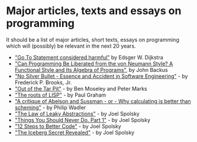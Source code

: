 # Major articles, texts and essays on programming
It should be a list of major articles, short texts, essays on programming which will (possibly) be relevant in the next 20 years.

- ["Go To Statement considered harmful"](https://homepages.cwi.nl/~storm/teaching/reader/Dijkstra68.pdf) by  Edsger W. Dijkstra
- ["Can Programming Be Liberated from the von Neumann Style? A Functional Style and Its Algebra of Programs"](https://dl.acm.org/doi/10.1145/359576.359579), by John Backus
- ["No Silver Bullet - Essence and Accident in Software Engineering"](http://worrydream.com/refs/Brooks-NoSilverBullet.pdf) - by Frederick P. Brooks, Jr.
- ["Out of the Tar Pit"](http://curtclifton.net/papers/MoseleyMarks06a.pdf) - by Ben Moseley and Peter Marks
- ["The roots of LISP"](http://www.paulgraham.com/rootsoflisp.html) - by Paul Graham
- ["A critique of Abelson and Sussman - or - Why calculating is better than scheming"](https://www.cs.kent.ac.uk/people/staff/dat/miranda/wadler87.pdf) - by Philip Wadler
- ["The Law of Leaky Abstractions"](https://www.joelonsoftware.com/2002/11/11/the-law-of-leaky-abstractions/) - by Joel Spolsky
- ["Things You Should Never Do, Part 1"](https://www.joelonsoftware.com/2000/04/06/things-you-should-never-do-part-i/) - by Joel Spolsky
- ["12 Steps to Better Code"](https://www.joelonsoftware.com/2000/08/09/the-joel-test-12-steps-to-better-code/) - by Joel Spolsky
- ["The Iceberg Secret Revealed"](https://www.joelonsoftware.com/2002/02/13/the-iceberg-secret-revealed/) - by Joel Spolsky
